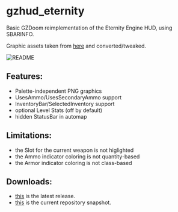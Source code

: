 # gzhud_eternity

Basic GZDoom reimplementation of the Eternity Engine HUD, using SBARINFO.

Graphic assets taken from [here](https://github.com/team-eternity/eternity/tree/master/base/doom/res/graphics/newhud) and converted/tweaked.

![README](https://raw.githubusercontent.com/liPillON/gzhud_eternity/main/README.png)


## Features:
- Palette-independent PNG graphics
- UsesAmmo/UsesSecondaryAmmo support
- InventoryBar/SelectedInventory support
- optional Level Stats (off by default)
- hidden StatusBar in automap


## Limitations:
- the Slot for the current weapon is not higlighted
- the Ammo indicator coloring is not quantity-based
- the Armor indicator coloring is not class-based


## Downloads:
- [this](https://github.com/liPillON/gzhud_eternity/releases/latest) is the latest release.
- [this](https://github.com/liPillON/gzhud_eternity/archive/refs/heads/main.zip) is the current repository snapshot.

